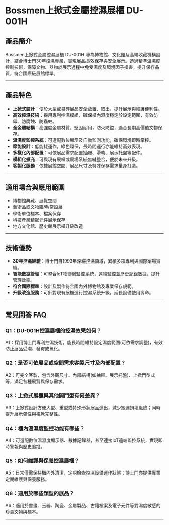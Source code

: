 # Bossmen上掀式金屬控濕展櫃 DU-001H

## 產品簡介

Bossmen上掀式金屬控濕展櫃 DU-001H 專為博物館、文化館及高端收藏機構設計，結合博士門30年控濕專業，實現展品長效保存與安全展示。透過精準溫濕度控制技術，保障文物、器物於展示過程中免受濕度及環境因子損害，提升保存品質，符合國際級展館標準。

---

## 產品特色

- **上掀式設計**：便於大型或易碎展品安全放置、取出，提升展示與維護便利性。
- **高效控濕技術**：採用專利控濕模組，確保櫃內濕度穩定於設定範圍，有效防霉、防腐蝕、防蟲蛀。
- **全金屬結構**：高強度金屬材質，堅固耐用，防火防盜，適合長期高價值文物保存。
- **溫濕度監控系統**：可選配數位顯示及自動監測功能，確保環境即時掌控。
- **節能設計**：低能耗運作，綠色環保，長時間運行亦能維持高效表現。
- **多樣化內部配置**：可依展品需求配置抽屜、滑軌、展示托盤等配件。
- **模組化擴充**：可與現有展櫃或展場系統無縫整合，便於未來升級。
- **客製化服務**：依據展館空間、展品尺寸及特殊保存需求量身打造。

---

## 適用場合與應用範圍

- 博物館典藏、展覽空間
- 藝術品或文物臨時/常設展
- 學術單位標本、檔案保存
- 科技產業精密元件展示保存
- 地方文化館、歷史館展示櫃升級改造

---

## 技術優勢

- **30年控濕經驗**：博士門自1993年深耕控濕領域，累積多項專利與國際案場實績。
- **智能數據管理**：可整合IoT物聯網監控系統，遠端監控並歷史記錄數據，提升管理效率。
- **符合國際標準**：設計及製作符合國內外博物館及專業保存規範。
- **升級改造服務**：可針對現有展櫃進行控濕系統升級，延長設備使用壽命。

---

## 常見問答 FAQ

### Q1：DU-001H控濕展櫃的控濕效果如何？
A1：採用博士門專利控濕技術，能長時間維持設定濕度範圍(可依需求調整)，有效防止展品受潮、發霉或氧化。

### Q2：是否可依展品或空間需求客製尺寸及內部配置？
A2：可完全客製，包含外觀尺寸、內部結構(如抽屜、展示托盤)、上掀門型式等，滿足各種展覽與保存需求。

### Q3：上掀式展櫃與其他開門型有何差異？
A3：上掀式設計方便大型、重型或特殊形狀展品進出，減少搬運損壞風險；同時提升展示彈性與視覺完整性。

### Q4：櫃內溫濕度監控功能有哪些？
A4：可選配數位溫濕度顯示器、數據記錄器，甚至連接IoT遠端監控系統，實現即時警報與歷史追蹤。

### Q5：如何維護與保養控濕展櫃？
A5：日常僅需保持櫃內外清潔，定期檢查控濕設備運作狀態；博士門亦提供專業定期維護與保養服務。

### Q6：適用於哪些類型的展品？
A6：適用於書畫、玉器、陶瓷、金屬製品、古籍檔案及電子元件等對濕度敏感的珍貴文物與標本。

---